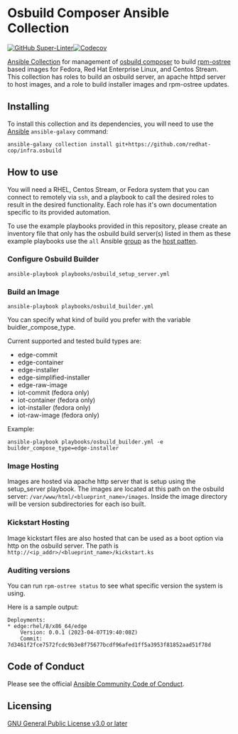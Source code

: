 # Osbuild Composer Ansible Collection

[![GitHub Super-Linter](https://github.com/redhat-cop/infra.osbuild/workflows/Lint%20Code%20Base/badge.svg)](https://github.com/marketplace/actions/super-linter)[![Codecov](https://img.shields.io/codecov/c/github/redhat-cop/infra.osbuild)](https://codecov.io/gh/redhat-cop/infra.osbuild)

[Ansible Collection](https://docs.ansible.com/ansible/latest/user_guide/collections_using.html)
for management of [osbuild composer](https://www.osbuild.org/documentation/#composer)
to build [rpm-ostree](https://rpm-ostree.readthedocs.io/en/latest/) based
images for Fedora, Red Hat Enterprise Linux, and Centos Stream.
This collection has roles to build an osbuild server, an apache httpd server
to host images, and a role to build installer images and rpm-ostree updates.

## Installing

To install this collection and its dependencies, you will need to use the
[Ansible](https://github.com/ansible/ansible) `ansible-galaxy` command:

```shell
ansible-galaxy collection install git+https://github.com/redhat-cop/infra.osbuild
```

## How to use

You will need a RHEL, Centos Stream, or Fedora system that you can connect to
remotely via `ssh`, and a playbook to call the desired roles to result in the
desired functionality. Each role has it's own documentation specific to its
provided automation.

To use the example playbooks provided in this repository, please create an
inventory file that only has the osbuild build server(s) listed in them as these
example playbooks use the `all` Ansible [group](https://docs.ansible.com/ansible/latest/inventory_guide/intro_inventory.html#inventory-basics-formats-hosts-and-groups)
as the [host patten](https://docs.ansible.com/ansible/latest/inventory_guide/intro_patterns.html).

### Configure Osbuild Builder

```shell
ansible-playbook playbooks/osbuild_setup_server.yml
```

### Build an Image

```shell
ansible-playbook playbooks/osbuild_builder.yml
```

You can specify what kind of build you prefer with the variable buidler_compose_type.

Current supported and tested build types are:

- edge-commit
- edge-container
- edge-installer
- edge-simplified-installer
- edge-raw-image
- iot-commit (fedora only)
- iot-container (fedora only)
- iot-installer (fedora only)
- iot-raw-image (fedora only)

Example:

```shell
ansible-playbook playbooks/osbuild_builder.yml -e builder_compose_type=edge-installer
```

### Image Hosting

Images are hosted via apache http server that is setup using the setup_server playbook.
The images are located at this path on the osbuild server: `/var/www/html/<blueprint_name>/images`.
Inside the image directory will be version subdirectories for each iso built.

### Kickstart Hosting

Image kickstart files are also hosted that can be used as a boot option
via http on the osbuild server. The path is `http://<ip_addr>/<blueprint_name>/kickstart.ks`

### Auditing versions

You can run `rpm-ostree status` to see what specific version the system is using.

Here is a sample output:

```
Deployments:
* edge:rhel/8/x86_64/edge
    Version: 0.0.1 (2023-04-07T19:40:08Z)
    Commit: 7d3461f2fce7572fcdc9b3e8f75677bcdf96afed1ff5a3953f81852aad51f78d
```

## Code of Conduct

Please see the official [Ansible Community Code of Conduct](https://docs.ansible.com/ansible/latest/community/code_of_conduct.html).

## Licensing

[GNU General Public License v3.0 or later](https://github.com/redhat-cop/infra.osbuild/blob/main/LICENSE)
